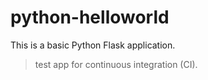 # python-helloworld

This is a basic Python Flask application.

> test app for continuous integration (CI).
